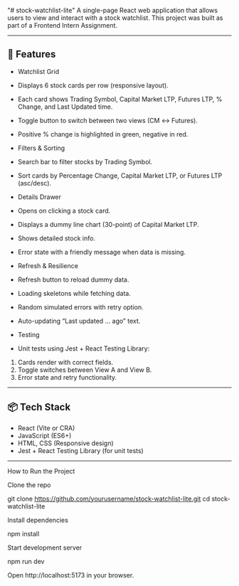 "# stock-watchlist-lite" 
A single-page React web application that allows users to view and interact with a stock watchlist. 
This project was built as part of a Frontend Intern Assignment.

---

## 🚀 Features

- Watchlist Grid 
- Displays 6 stock cards per row (responsive layout). 
- Each card shows Trading Symbol, Capital Market LTP, Futures LTP, % Change, and Last Updated time. 
- Toggle button to switch between two views (CM ↔ Futures). 
- Positive % change is highlighted in green, negative in red. 

- Filters & Sorting 
- Search bar to filter stocks by Trading Symbol. 
- Sort cards by Percentage Change, Capital Market LTP, or Futures LTP (asc/desc). 

- Details Drawer 
- Opens on clicking a stock card. 
- Displays a dummy line chart (30-point) of Capital Market LTP. 
- Shows detailed stock info. 
- Error state with a friendly message when data is missing. 

- Refresh & Resilience 
- Refresh button to reload dummy data. 
- Loading skeletons while fetching data. 
- Random simulated errors with retry option. 
- Auto-updating “Last updated … ago” text. 

- Testing 
- Unit tests using Jest + React Testing Library: 
1. Cards render with correct fields. 
2. Toggle switches between View A and View B. 
3. Error state and retry functionality. 

---

## 📦 Tech Stack

- React (Vite or CRA) 
- JavaScript (ES6+) 
- HTML, CSS (Responsive design) 
- Jest + React Testing Library (for unit tests) 

---
How to Run the Project

Clone the repo

git clone https://github.com/yourusername/stock-watchlist-lite.git
cd stock-watchlist-lite


Install dependencies

npm install


Start development server

npm run dev


Open http://localhost:5173
 in your browser.
